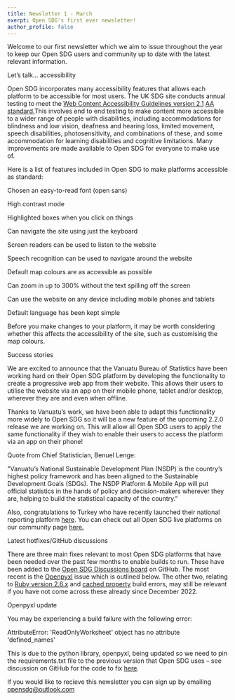 ```yaml
---
title: Newsletter 1 - March
exerpt: Open SDG's first ever newsletter!
author_profile: false
---
```


Welcome to our first newsletter which we aim to issue throughout the year to keep our Open SDG users and community up to date with the latest relevant information. 

Let’s talk... accessibility 

Open SDG incorporates many accessibility features that allows each platform to be accessible for most users. The UK SDG site conducts annual testing to meet the [Web Content Accessibility Guidelines version 2.1](https://www.w3.org/TR/WCAG21/) [AA standard.](https://digitalaccessibilitycentre.org/index.php/ons-sustainable-development-goals/)This involves end to end testing to make content more accessible to a wider range of people with disabilities, including accommodations for blindness and low vision, deafness and hearing loss, limited movement, speech disabilities, photosensitivity, and combinations of these, and some accommodation for learning disabilities and cognitive limitations. Many improvements are made available to Open SDG for everyone to make use of. 

 

Here is a list of features included in Open SDG to make platforms accessible as standard: 

Chosen an easy-to-read font (open sans) 

High contrast mode  

Highlighted boxes when you click on things  

Can navigate the site using just the keyboard  

Screen readers can be used to listen to the website  

Speech recognition can be used to navigate around the website  

Default map colours are as accessible as possible  

Can zoom in up to 300% without the text spilling off the screen  

Can use the website on any device including mobile phones and tablets 

Default language has been kept simple 

 

Before you make changes to your platform, it may be worth considering whether this affects the accessibility of the site, such as customising the map colours. 

 

Success stories 

We are excited to announce that the Vanuatu Bureau of Statistics have been working hard on their Open SDG platform by developing the functionality to create a progressive web app from their website. This allows their users to utilise the website via an app on their mobile phone, tablet and/or desktop, wherever they are and even when offline.  

 

Thanks to Vanuatu’s work, we have been able to adapt this functionality more widely to Open SDG so it will be a new feature of the upcoming 2.2.0 release we are working on. This will allow all Open SDG users to apply the same functionality if they wish to enable their users to access the platform via an app on their phone!  

 

Quote from Chief Statistician, Benuel Lenge: 

"Vanuatu’s National Sustainable Development Plan (NSDP) is the country’s highest policy framework and has been aligned to the Sustainable Development Goals (SDGs). The NSDP Platform & Mobile App will put official statistics in the hands of policy and decision-makers wherever they are, helping to build the statistical capacity of the country." 

 

Also, congratulations to Turkey who have recently launched their national reporting platform [here](https://sdg.tuik.gov.tr/). You can check out all Open SDG live platforms on our community page [here.](https://open-sdg.org/community) 

 

Latest hotfixes/GitHub discussions 

There are three main fixes relevant to most Open SDG platforms that have been needed over the past few months to enable builds to run. These have been added to the [Open SDG Discussions board](https://github.com/open-sdg/open-sdg/discussions) on GitHub. The most recent is the [Openpyxl](https://github.com/open-sdg/open-sdg/discussions) issue which is outlined below. The other two, relating to [Ruby version 2.6.x](https://github.com/open-sdg/open-sdg/discussions/1884) and [cached property](https://github.com/open-sdg/open-sdg/discussions/1923) build errors, may still be relevant if you have not come across these already since December 2022. 

 

Openpyxl update 

You may be experiencing a build failure with the following error:  

 

AttributeError: 'ReadOnlyWorksheet' object has no attribute 'defined_names'  

 

This is due to the python library, openpyxl, being updated so we need to pin the requirements.txt file to the previous version that Open SDG uses – see discussion on GitHub for the code to fix [here](https://github.com/open-sdg/open-sdg/discussions/1947). 



 If you would like to recieve this newsletter you can sign up by emailing [opensdg@outlook.com](opensdg@outlook.com)
 

 
